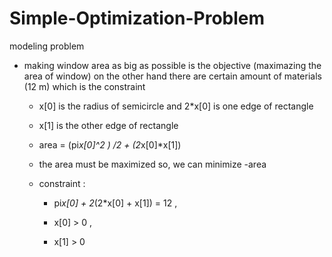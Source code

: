 # Simple-Optimization-Problem
modeling problem
* making window area as big as possible is the objective (maximazing the area of window)
on the other hand there are certain amount of materials (12 m) which is the constraint 

  * x[0] is the radius of semicircle and 2*x[0] is one edge of rectangle
  * x[1] is the other edge of rectangle

  * area = (pi*x[0]^2 ) /2  + (2*x[0]*x[1]) 
  * the area must be maximized so, we can minimize -area


  * constraint :
    * pi*x[0] + 2*(2*x[0] + x[1]) = 12 , 

    * x[0] > 0 ,

    * x[1] > 0 

